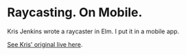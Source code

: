 # Raycasting.  On Mobile.

Kris Jenkins wrote a raycaster in Elm. I put it in a mobile app.

[See Kris' original live here](http://krisajenkins.github.io/elm-rays/).
